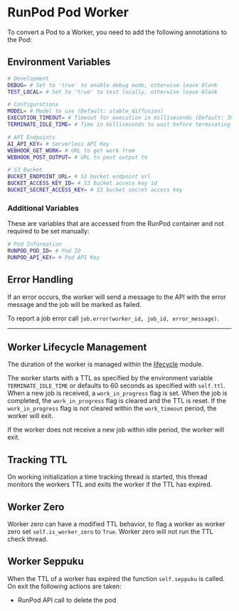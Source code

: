 # RunPod Pod Worker

To convert a Pod to a Worker, you need to add the following annotations to the Pod:

## Environment Variables

```bash
# Development
DEBUG= # Set to 'true' to enable debug mode, otherwise leave blank
TEST_LOCAL= # Set to 'true' to test locally, otherwise leave blank

# Configurations
MODEL= # Model to use (Default: stable_diffusion)
EXECUTION_TIMEOUT= # Timeout for execution in milliseconds (Default: 300000)
TERMINATE_IDLE_TIME= # Time in milliseconds to wait before terminating idle pods (Default: 60000)

# API Endpoints
AI_API_KEY= # Serverless API Key
WEBHOOK_GET_WORK= # URL to get work from
WEBHOOK_POST_OUTPUT= # URL to post output to

# S3 Bucket
BUCKET_ENDPOINT_URL= # S3 bucket endpoint url
BUCKET_ACCESS_KEY_ID= # S3 bucket access key id
BUCKET_SECRET_ACCESS_KEY= # S3 bucket secret access key
```

### Additional Variables

These are variables that are accessed from the RunPod container and not required to be set manually:

```bash
# Pod Information
RUNPOD_POD_ID= # Pod ID
RUNPOD_API_KEY= # Pod API Key
```

## Error Handling

If an error occurs, the worker will send a message to the API with the error message and the job will be marked as failed.

To report a job error call `job.error(worker_id, job_id, error_message)`.

---

## Worker Lifecycle Management

The duration of the worker is managed within the [lifecycle](../PodWorker/modules/lifecycle.py) module.

The worker starts with a TTL as specified by the environment variable `TERMINATE_IDLE_TIME` or defaults to 60 seconds as specified with `self.ttl`. When a new job is received, a `work_in_progress` flag is set. When the job is completed, the `work_in_progress` flag is cleared and the TTL is reset. If the `work_in_progress` flag is not cleared within the `work_timeout` period, the worker will exit.

 If the worker does not receive a new job within idle period, the worker will exit.

## Tracking TTL

On working initialization a time tracking thread is started, this thread monitors the workers TTL and exits the worker if the TTL has expired.

## Worker Zero

Worker zero can have a modified TTL behavior, to flag a worker as worker zero set `self.is_worker_zero` to `True`. Worker zero will not run the TTL check thread.

## Worker Seppuku

When the TTL of a worker has expired the function `self.seppuku` is called. On exit the following actions are taken:

- RunPod API call to delete the pod
